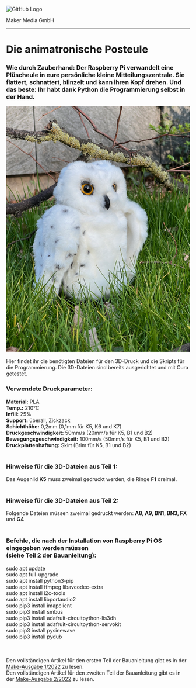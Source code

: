 ![GitHub Logo](http://www.heise.de/make/icons/make_logo.png)

Maker Media GmbH
*** 

# Die animatronische Posteule

### Wie durch Zauberhand: Der Raspberry Pi verwandelt eine Plüscheule in eure persönliche kleine Mitteilungszentrale. Sie flattert, schnattert, blinzelt und kann ihren Kopf drehen. Und das beste: Ihr habt dank Python die Programmierung selbst in der Hand. 

![Picture](https://github.com/MakeMagazinDE/Posteule/blob/main/posteule2.png)

Hier findet ihr die benötigten Dateien für den 3D-Druck und die Skripts für die Programmierung. Die 3D-Dateien sind bereits ausgerichtet und mit Cura getestet. 

### Verwendete Druckparameter:
<b>Material:</b> PLA <br>
<b>Temp.:</b> 210°C <br>
<b>Infill:</b> 25% <br>
<b>Support:</b> überall, Zickzack <br>
<b>Schichthöhe:</b> 0,2mm (0,1mm für K5, K6 und K7) <br>
<b>Druckgeschwindigkeit:</b> 50mm/s (20mm/s für K5, B1 und B2) <br>
<b>Bewegungsgeschwindigkeit:</b> 100mm/s (50mm/s für K5, B1 und B2) <br>
<b>Druckplattenhaftung:</b> Skirt (Brim für K5, B1 und B2) <br>
<br>
### Hinweise für die 3D-Dateien aus Teil 1:
Das Augenlid <b>K5</b> muss zweimal gedruckt werden, die Ringe <b>F1</b> dreimal. <br>
<br>
### Hinweise für die 3D-Dateien aus Teil 2:
Folgende Dateien müssen zweimal gedruckt werden: <b>A8, A9, BN1, BN3, FX</b> und <b>G4</b>
<br>
<br>
### Befehle, die nach der Installation von Raspberry Pi OS eingegeben werden müssen <br>(siehe Teil 2 der Bauanleitung):
sudo apt update <br>
sudo apt full-upgrade <br>
sudo apt install python3-pip <br>
sudo apt install ffmpeg libavcodec-extra <br>
sudo apt install i2c-tools <br>
sudo apt install libportaudio2 <br>
sudo pip3 install imapclient <br>
sudo pip3 install smbus <br>
sudo pip3 install adafruit-circuitpython-lis3dh <br>
sudo pip3 install adafruit-circuitpython-servokit <br>
sudo pip3 install pysinewave <br>
sudo pip3 install pydub <br>



<br><br>
Den vollständigen Artikel für den ersten Teil der Bauanleitung gibt es in der [Make-Ausgabe 1/2022](https://www.heise.de/select/make/2022/1/2135511401796522217) zu lesen. 
<br>
Den vollständigen Artikel für den zweiten Teil der Bauanleitung gibt es in der [Make-Ausgabe 2/2022](https://www.heise.de/select/make/2022/2/2203916022634105772) zu lesen. 
